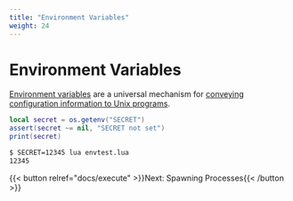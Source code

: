 ```yaml
---
title: "Environment Variables"
weight: 24
---
```


# Environment Variables

[Environment variables](http://en.wikipedia.org/wiki/Environment_variable) are a universal mechanism for [conveying configuration
information to Unix programs](http://www.12factor.net/config).

```lua
local secret = os.getenv("SECRET")
assert(secret ~= nil, "SECRET not set")
print(secret)
```

```txt {.output}
$ SECRET=12345 lua envtest.lua
12345
```

{{< button relref="docs/execute" >}}Next: Spawning Processes{{< /button >}}
